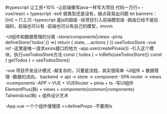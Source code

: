 #typescript 让工资+10%
-让前端像写java一样写大项目 代码一万行+
-vue/react + typescript
-es6
   弱类型还是没有，缺点容易出问题
   let banners：[int] = [1,2,3]
-typescript 是js的超级
-给项目引入前端模型层
   -路由已经不是后端的，前端也可以有
   -前端也可以有自己的模型，mvvm

-UI组件和数据管理的分离
   -store/components|views
   -pinia defineStore('todos',() =>{
      return {
         state,
         ...actions
      }
   }) useTodosStore
   -vue ref
   -这里是唯一请求axios接口的地方
   -app.use(createPinaia())
   -引入这个模块，执行useTodosStore方法
const { todos } = toRefs(useTodosStore())
const { getTodos } = useTodosStore()
   
-vue 项目开发设计模式
   -越复杂的，只要是流程，其实很简单
   -UI组件 + 数据管理
   -数据的流向，
      backend -> api -> store -> component
   -SPA
      router -> views ->components
   -APP = VUE + VUERouter + pinia + ts
   -写UI组件
      ElementPlus(熟) + views + components(common|components)
      Tailwindcss(熟) + 组件设计艺术

   -App.vue 一个个组件慢慢搭
      <>defineProps
      -不要用ts